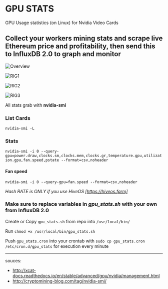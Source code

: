# GPU STATS
GPU Usage statistics (on Linux) for Nvidia Video Cards
## Collect your workers mining stats and scrape live Ethereum price and profitability, then send this to InfluxDB 2.0 to graph and monitor
![Overview](https://i.imgur.com/pIr7JM1.png)

![RIG1](https://i.imgur.com/4jkWoPk.png)

![RIG2](https://i.imgur.com/RJk64wv.png)

![RIG3](https://i.imgur.com/mmhwURX.png)

All stats grab with **nvidia-smi**

### List Cards
`nvidia-smi -L`

### Stats
`nvidia-smi -i 0 --query-gpu=power.draw,clocks.sm,clocks.mem,clocks.gr,temperature.gpu,utilization.gpu,fan.speed,pstate --format=csv,noheader`

#### Fan speed
`nvidia-smi -i 0 --query-gpu=fan.speed --format=csv,noheader`

_Hash RATE is ONLY if you use HiveOS [https://hiveos.farm]_

### Make sure to replace variables in *gpu_stats.sh* with your own from InfluxDB 2.0
Create or Copy `gpu_stats.sh` from repo into `/usr/local/bin/`

Run `chmod +x /usr/local/bin/gpu_stats.sh`

Push `gpu_stats.cron` into your crontab with `sudo cp gpu_stats.cron /etc/cron.d/gpu_stats` for execution every minute

---
souces:
* http://xcat-docs.readthedocs.io/en/stable/advanced/gpu/nvidia/management.html
* http://cryptomining-blog.com/tag/nvidia-smi/
